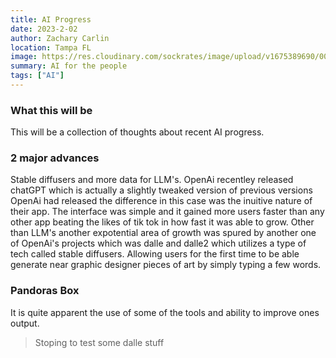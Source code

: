 ```yaml
---
title: AI Progress
date: 2023-2-02
author: Zachary Carlin
location: Tampa FL
image: https://res.cloudinary.com/sockrates/image/upload/v1675389690/00178-2312959498-mdjrny-v4_style_a_human_male_programmer_working_with_ai_holographic_fun_cool_futuristic_4k_music_synth_glxybr.png
summary: AI for the people
tags: ["AI"]
---
```

### What this will be
This will be a collection of thoughts about recent AI progress.

### 2 major advances
Stable diffusers and more data for LLM's. OpenAi recentley released chatGPT which is actually a slightly tweaked version of previous versions OpenAi had released the difference in this case was the inuitive nature of their app. The interface was simple and it gained more users faster than any other app beating the likes of tik tok in how fast it was able to grow. Other than LLM's another expotential area of growth was spured by another one of OpenAi's projects which was dalle and dalle2 which utilizes a type of tech called stable diffusers. Allowing users for the first time to be able generate near graphic designer pieces of art by simply typing a few words.

### Pandoras Box
It is quite apparent the use of some of the tools and ability to improve ones output.

> Stoping to test some dalle stuff